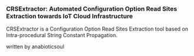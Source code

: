 ### CRSExtractor: Automated Configuration Option Read Sites Extraction towards IoT Cloud Infrastructure

CRSExtractor is a Configuration Option Read Sites Extraction tool based on Intra-procedural String Constant Propagation.

written by anabioticsoul
